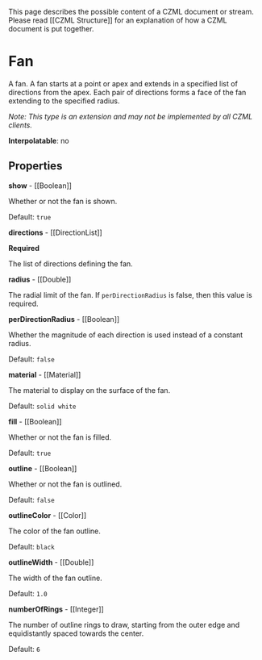 This page describes the possible content of a CZML document or stream.  Please read [[CZML Structure]] for an explanation of how a CZML document is put together.

# Fan

A fan. A fan starts at a point or apex and extends in a specified list of directions from the apex. Each pair of directions forms a face of the fan extending to the specified radius.

_Note: This type is an extension and may not be implemented by all CZML clients._

**Interpolatable**: no

## Properties

**show** - [[Boolean]]

Whether or not the fan is shown.

Default: `true`


**directions** - [[DirectionList]]

**Required**

The list of directions defining the fan.


**radius** - [[Double]]

The radial limit of the fan. If `perDirectionRadius` is false, then this value is required.


**perDirectionRadius** - [[Boolean]]

Whether the magnitude of each direction is used instead of a constant radius.

Default: `false`


**material** - [[Material]]

The material to display on the surface of the fan.

Default: `solid white`


**fill** - [[Boolean]]

Whether or not the fan is filled.

Default: `true`


**outline** - [[Boolean]]

Whether or not the fan is outlined.

Default: `false`


**outlineColor** - [[Color]]

The color of the fan outline.

Default: `black`


**outlineWidth** - [[Double]]

The width of the fan outline.

Default: `1.0`


**numberOfRings** - [[Integer]]

The number of outline rings to draw, starting from the outer edge and equidistantly spaced towards the center.

Default: `6`


